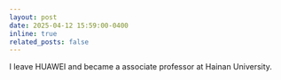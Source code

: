 ```yaml
---
layout: post
date: 2025-04-12 15:59:00-0400
inline: true
related_posts: false
---
```


I leave HUAWEI and became a associate professor at Hainan University.
